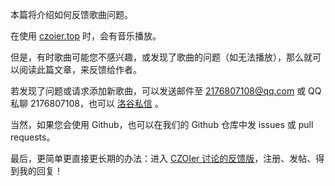 本篇将介绍如何反馈歌曲问题。

在使用 [czoier.top](http://czoier.top/) 时，会有音乐播放。

但是，有时歌曲可能您不感兴趣，或发现了歌曲的问题（如无法播放），那么就可以阅读此篇文章，来反馈给作者。

若发现了问题或请求添加新歌曲，可以发送邮件至 2176807108@qq.com 或 QQ 私聊 2176807108，也可以 [洛谷私信](https://www.luogu.com.cn/chat?uid=516346) 。

当然，如果您会使用 Github，也可以在我们的 Github 仓库中发 issues 或 pull requests。

最后，更简单更直接更长期的办法：进入 [CZOIer 讨论的反馈版](http://cyx2009.xlphp.net/public/t/service)，注册、发帖、得到我的回复！